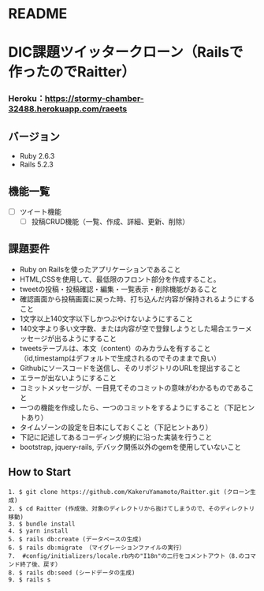 # README

# DIC課題ツイッタークローン（Railsで作ったのでRaitter）
### Heroku：https://stormy-chamber-32488.herokuapp.com/raeets

## バージョン
- Ruby 2.6.3
- Rails 5.2.3

## 機能一覧
- [ ] ツイート機能
  - [ ] 投稿CRUD機能（一覧、作成、詳細、更新、削除）

## 課題要件
  - Ruby on Railsを使ったアプリケーションであること  
  - HTML,CSSを使用して、最低限のフロント部分を作成すること。  
  - tweetの投稿・投稿確認・編集・一覧表示・削除機能があること
  - 確認画面から投稿画面に戻った時、打ち込んだ内容が保持されるようにすること  
  - 1文字以上140文字以下しかつぶやけないようにすること  
  - 140文字より多い文字数、または内容が空で登録しようとした場合エラーメッセージが出るようにすること  
  - tweetsテーブルは、本文（content）のみカラムを有すること（id,timestampはデフォルトで生成されるのでそのままで良い）  
  - Githubにソースコードを送信し、そのリポジトリのURLを提出すること  
  - エラーが出ないようにすること
  - コミットメッセージが、一目見てそのコミットの意味がわかるものであること
  - 一つの機能を作成したら、一つのコミットをするようにすること（下記ヒントあり）
  - タイムゾーンの設定を日本にしておくこと（下記ヒントあり）
  - 下記に記述してあるコーディング規約に沿った実装を行うこと
  - bootstrap, jquery-rails, デバック関係以外のgemを使用していないこと
## How to Start

```
1. $ git clone https://github.com/KakeruYamamoto/Raitter.git (クローン生成)
2. $ cd Raitter (作成後、対象のディレクトリから抜けてしまうので、そのディレクトリ移動)
3. $ bundle install
4. $ yarn install
5. $ rails db:create (データベースの生成)
6. $ rails db:migrate （マイグレーションファイルの実行）
7.  #config/initializers/locale.rb内の"I18n"の二行をコメントアウト（8.のコマンド終了後、戻す）
8. $ rails db:seed (シードデータの生成)
9. $ rails s  

```
